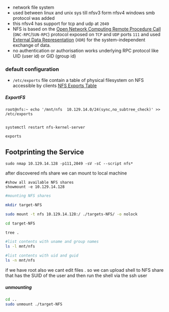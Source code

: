- network file system 
- used between linux and unix sys till nfsv3 form nfsv4 windows smb protocol was added
- this nfsv4 has support for tcp and udp at `2049`
- NFS is based on the [Open Network Computing Remote Procedure Call](https://en.wikipedia.org/wiki/Sun_RPC) (`ONC-RPC`/`SUN-RPC`) protocol exposed on `TCP` and `UDP` ports `111` and used [External Data Representation](https://en.wikipedia.org/wiki/External_Data_Representation) (`XDR`) for the system-independent exchange of data.
- no authentication or authorisation works underlying RPC protocol like UID (user id) or GID (group id)

### default configuration
- `/etc/exports` file contain a table of physical filesystem on NFS accessible by clients [NFS Exports Table](http://manpages.ubuntu.com/manpages/trusty/man5/exports.5.html)
##### ExportFS
```shell
root@nfs:~ echo '/mnt/nfs  10.129.14.0/24(sync,no_subtree_check)' >> /etc/exports


systemctl restart nfs-kernel-server

exports
```

## Footprinting the Service

```shell
sudo nmap 10.129.14.128 -p111,2049 -sV -sC --script nfs*
```

after discovered nfs share we can mount to local machine

```shell
#show all available NFS shares
showmount -e 10.129.14.128
```

```bash
#mounting NFS shares

mkdir target-NFS

sudo mount -t nfs 10.129.14.128:/ ./targets-NFS/ -o nolock

cd target-NFS

tree .
```

```bash
#list contents with uname and group names
ls -l mnt/nfs

#list contents with uid and guid
ls -n mnt/nfs
```

if we have root also we cant edit files . so we can upload shell to NFS share that has the SUID of the user and then run the shell via the ssh user

##### unmounting
```bash
cd ..
sudo unmount ./target-NFS
```